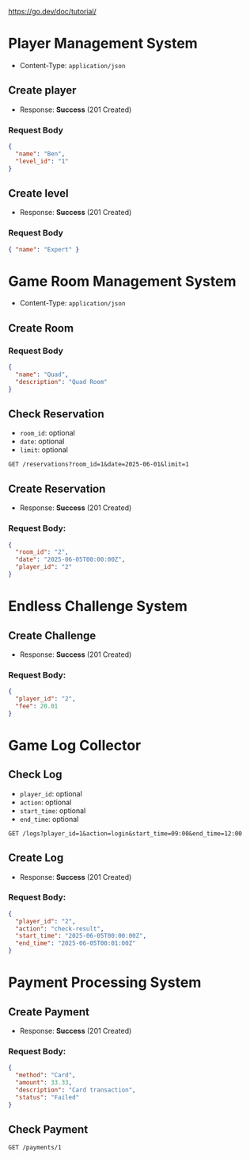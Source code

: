 https://go.dev/doc/tutorial/

# Player Management System

- Content-Type: `application/json`

## Create player

- Response: **Success** (201 Created)

### Request Body

```json
{
  "name": "Ben",
  "level_id": "1"
}
```

## Create level

- Response: **Success** (201 Created)

### Request Body

```json
{ "name": "Expert" }
```

# Game Room Management System

- Content-Type: `application/json`

## Create Room

### Request Body

```json
{
  "name": "Quad",
  "description": "Quad Room"
}
```

## Check Reservation

- `room_id`: optional
- `date`: optional
- `limit`: optional

```http
GET /reservations?room_id=1&date=2025-06-01&limit=1
```

## Create Reservation

- Response: **Success** (201 Created)

### Request Body:

```json
{
  "room_id": "2",
  "date": "2025-06-05T00:00:00Z",
  "player_id": "2"
}
```

# Endless Challenge System

## Create Challenge

- Response: **Success** (201 Created)

### Request Body:

```json
{
  "player_id": "2",
  "fee": 20.01
}
```

# Game Log Collector

## Check Log

- `player_id`: optional
- `action`: optional
- `start_time`: optional
- `end_time`: optional

```http
GET /logs?player_id=1&action=login&start_time=09:00&end_time=12:00
```

## Create Log

- Response: **Success** (201 Created)

### Request Body:

```json
{
  "player_id": "2",
  "action": "check-result",
  "start_time": "2025-06-05T00:00:00Z",
  "end_time": "2025-06-05T00:01:00Z"
}
```

# Payment Processing System

## Create Payment

- Response: **Success** (201 Created)

### Request Body:

```json
{
  "method": "Card",
  "amount": 33.33,
  "description": "Card transaction",
  "status": "Failed"
}
```

## Check Payment

```http
GET /payments/1
```
